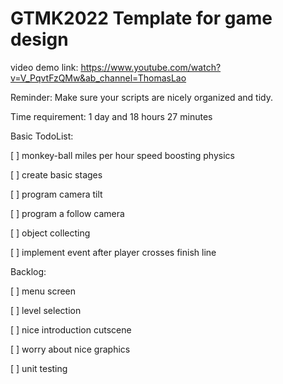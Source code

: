 # GTMK2022 Template for game design
video demo link: https://www.youtube.com/watch?v=V_PqvtFzQMw&ab_channel=ThomasLao

Reminder: Make sure your scripts are nicely organized and tidy. 

Time requirement: 1 day and 18 hours 27 minutes

Basic TodoList:

[ ] monkey-ball miles per hour speed boosting physics

[ ] create basic stages

[ ] program camera tilt

[ ] program a follow camera

[ ] object collecting

[ ] implement event after player crosses finish line

Backlog:

[ ] menu screen

[ ] level selection

[ ] nice introduction cutscene

[ ] worry about nice graphics

[ ] unit testing
